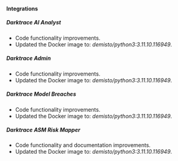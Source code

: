 #### Integrations

##### Darktrace AI Analyst
- Code functionality improvements.
- Updated the Docker image to: *demisto/python3:3.11.10.116949*.

##### Darktrace Admin
- Code functionality improvements.
- Updated the Docker image to: *demisto/python3:3.11.10.116949*.

##### Darktrace Model Breaches
- Code functionality improvements.
- Updated the Docker image to: *demisto/python3:3.11.10.116949*.

##### Darktrace ASM Risk Mapper
- Code functionality and documentation improvements.
- Updated the Docker image to: *demisto/python3:3.11.10.116949*.